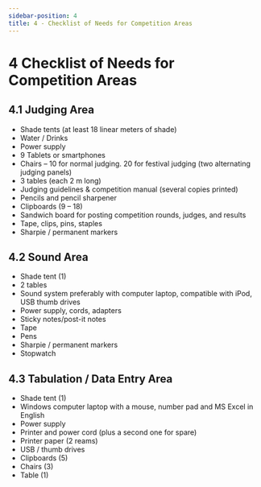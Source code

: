 ```yaml
---
sidebar-position: 4
title: 4 - Checklist of Needs for Competition Areas
---
```

# 4 Checklist of Needs for Competition Areas

## 4.1 Judging Area
- Shade tents (at least 18 linear meters of shade)
- Water / Drinks
- Power supply
- 9 Tablets or smartphones
- Chairs – 10 for normal judging. 20 for festival judging (two alternating judging panels)
- 3 tables (each 2 m long)
- Judging guidelines & competition manual (several copies printed)
- Pencils and pencil sharpener
- Clipboards (9 – 18)
- Sandwich board for posting competition rounds, judges, and results
- Tape, clips, pins, staples
- Sharpie / permanent markers

## 4.2 Sound Area
- Shade tent (1)
- 2 tables
- Sound system preferably with computer laptop, compatible with iPod, USB thumb drives
- Power supply, cords, adapters
- Sticky notes/post-it notes
- Tape
- Pens
- Sharpie / permanent markers
- Stopwatch

## 4.3 Tabulation / Data Entry Area
- Shade tent (1)
- Windows computer laptop with a mouse, number pad and MS Excel in English
- Power supply
- Printer and power cord (plus a second one for spare)
- Printer paper (2 reams)
- USB / thumb drives
- Clipboards (5)
- Chairs (3)
- Table (1)